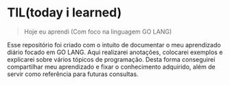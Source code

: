 # TIL(today i learned)

> Hoje eu aprendi (Com foco na linguagem GO LANG)

Esse repositório foi criado com o intuito de documentar o meu aprendizado diário focado em GO LANG. Aqui realizarei anotações, colocarei exemplos e explicarei sobre vários tópicos de programação. Desta forma conseguirei compartilhar meu aprendizado e fixar o conhecimento adquirido, além de servir como referência para futuras consultas.

